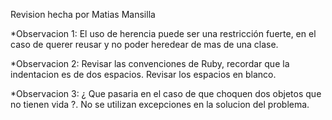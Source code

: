 Revision hecha por Matias Mansilla


*Observacion 1: El uso de herencia puede ser una restricción fuerte, en el caso de querer reusar y no poder heredear de mas de una clase.

*Observacion 2: Revisar las convenciones de Ruby, recordar que la indentacion es de dos espacios. Revisar los espacios en blanco.

*Observacion 3: ¿ Que pasaria en el caso de que choquen dos objetos que no tienen vida ?. No se utilizan excepciones en la solucion del problema.


